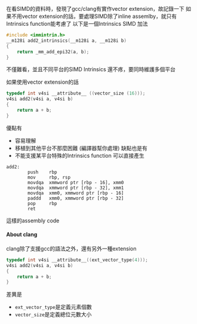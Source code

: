 在看SIMD的資料時，發現了gcc/clang有實作vector extension，故記錄一下
如果不用vector extension的話，要處理SIMD除了inline assemlby，就只有Intrinsics function能考慮了
以下是一個Intrinsics SIMD 加法
``` c
#include <immintrin.h>
__m128i add2_intrinsics(__m128i a, __m128i b)
{
    return _mm_add_epi32(a, b);
}
```
不僅難看，並且不同平台的SIMD Intrinsics 還不疼，要同時維護多個平台

如果使用vector extension的話
``` c
typedef int v4si __attribute__ ((vector_size (16)));
v4si add2(v4si a, v4si b)
{
    return a + b;
}
```
優點有
- 容易理解
- 移植到其他平台不那麼困難 (編譯器幫你處理)
缺點也是有
- 不能支援某平台特殊的Intrinsics function
可以直接產生
``` assembly
add2:
        push    rbp
        mov     rbp, rsp
        movdqa  xmmword ptr [rbp - 16], xmm0
        movdqa  xmmword ptr [rbp - 32], xmm1
        movdqa  xmm0, xmmword ptr [rbp - 16]
        paddd   xmm0, xmmword ptr [rbp - 32]
        pop     rbp
        ret
```
這樣的assembly code

#### About clang
clang除了支援gcc的語法之外，還有另外一種extension
``` c
typedef int v4si __attribute__((ext_vector_type(4)));
v4si add2(v4si a, v4si b)
{
    return a + b;
}
```
差異是
- `ext_vector_type`是定義元素個數
- `vector_size`是定義總位元數大小
